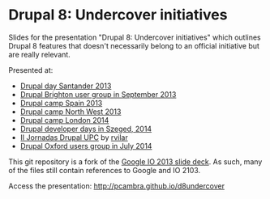 <h1>Drupal 8: Undercover initiatives</h1>

Slides for the presentation "Drupal 8: Undercover initiatives" which outlines Drupal 8 features that doesn't necessarily belong to an official initiative but are really relevant.

Presented at:
* [Drupal day Santander 2013](http://2013.drupalday.es)
* [Drupal Brighton user group in September 2013](https://groups.drupal.org/node/315543)
* [Drupal camp Spain 2013](http://2013.drupalcamp.es/drupal-8-undercover-initiatives)
* [Drupal camp North West 2013](http://camp2013.nwdrupal.org.uk/talk/drupal-8-undercover-initiatives)
* [Drupal camp London 2014](http://2014.drupalcamplondon.co.uk/drupalcamp-london-2014/session/drupal-8-undercover-initiatives)
* [Drupal developer days in Szeged, 2014](http://szeged2014.drupaldays.org/program/sessions/drupal-8-undercover-initiatives)
* [II Jornadas Drupal UPC](http://drupal.upc.edu/II-jornada-drupalUPC/II-jornada-drupalUPC) by [rvilar](https://github.com/rvilar)
* [Drupal Oxford users group in July 2014](https://groups.drupal.org/node/428773)

This git repository is a fork of the [Google IO 2013 slide deck](https://code.google.com/p/io-2013-slides).
As such, many of the files still contain references to Google and IO 2103.

Access the presentation: http://pcambra.github.io/d8undercover
